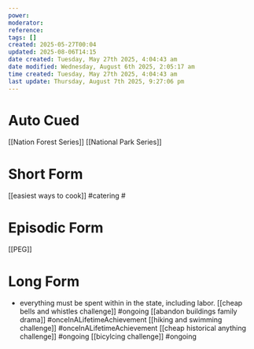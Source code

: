 ```yaml
---
power: 
moderator: 
reference: 
tags: []
created: 2025-05-27T00:04
updated: 2025-08-06T14:15
date created: Tuesday, May 27th 2025, 4:04:43 am
date modified: Wednesday, August 6th 2025, 2:05:17 am
time created: Tuesday, May 27th 2025, 4:04:43 am
last update: Thursday, August 7th 2025, 9:27:06 pm
---
```

# Auto Cued
[[Nation Forest Series]]
[[National Park Series]]

# Short Form
[[easiest ways to cook]] #catering #

# Episodic Form
[[PEG]]


# Long Form
- everything must be spent within in the state, including labor.
[[cheap bells and whistles challenge]] #ongoing
[[abandon buildings family drama]] #onceInALifetimeAchievement
[[hiking and swimming challenge]] #onceInALifetimeAchievement
[[cheap historical anything challenge]] #ongoing 
[[bicylcing challenge]] #ongoing 

